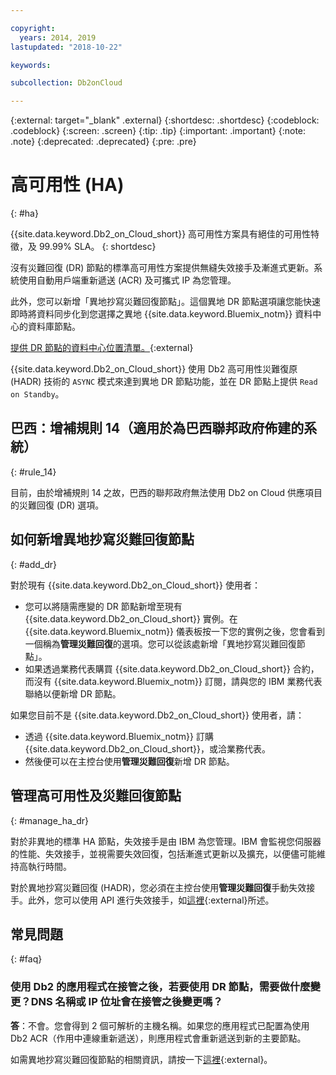 ```yaml
---

copyright:
  years: 2014, 2019
lastupdated: "2018-10-22"

keywords: 

subcollection: Db2onCloud

---
```


<!-- Attribute definitions --> 
{:external: target="_blank" .external}
{:shortdesc: .shortdesc}
{:codeblock: .codeblock}
{:screen: .screen}
{:tip: .tip}
{:important: .important}
{:note: .note}
{:deprecated: .deprecated}
{:pre: .pre}

# 高可用性 (HA)
{: #ha}

{{site.data.keyword.Db2_on_Cloud_short}} 高可用性方案具有絕佳的可用性特徵，及 99.99% SLA。
{: shortdesc}

沒有災難回復 (DR) 節點的標準高可用性方案提供無縫失效接手及漸進式更新。系統使用自動用戶端重新遞送 (ACR) 及可攜式 IP 為您管理。

此外，您可以新增「異地抄寫災難回復節點」。這個異地 DR 節點選項讓您能快速即時將資料同步化到您選擇之異地 {{site.data.keyword.Bluemix_notm}} 資料中心的資料庫節點。 

[提供 DR 節點的資料中心位置清單。](https://developer.ibm.com/answers/questions/366888/what-locations-cities-or-countries-is-dashdb-avail.html){:external}

{{site.data.keyword.Db2_on_Cloud_short}} 使用 Db2 高可用性災難復原 (HADR) 技術的 `ASYNC` 模式來達到異地 DR 節點功能，並在 DR 節點上提供 `Read on Standby`。

## **巴西：增補規則 14**（適用於為巴西聯邦政府佈建的系統）
{: #rule_14}

目前，由於增補規則 14 之故，巴西的聯邦政府無法使用 Db2 on Cloud 供應項目的災難回復 (DR) 選項。

## 如何新增異地抄寫災難回復節點
{: #add_dr}

對於現有 {{site.data.keyword.Db2_on_Cloud_short}} 使用者：
 * 您可以將隨需應變的 DR 節點新增至現有 {{site.data.keyword.Db2_on_Cloud_short}} 實例。在 {{site.data.keyword.Bluemix_notm}} 儀表板按一下您的實例之後，您會看到一個稱為**管理災難回復**的選項。您可以從該處新增「異地抄寫災難回復節點」。
 * 如果透過業務代表購買 {{site.data.keyword.Db2_on_Cloud_short}} 合約，而沒有 {{site.data.keyword.Bluemix_notm}} 訂閱，請與您的 IBM 業務代表聯絡以便新增 DR 節點。

如果您目前不是 {{site.data.keyword.Db2_on_Cloud_short}} 使用者，請：
 * 透過 {{site.data.keyword.Bluemix_notm}} 訂購 {{site.data.keyword.Db2_on_Cloud_short}}，或洽業務代表。
 * 然後便可以在主控台使用**管理災難回復**新增 DR 節點。
<!--- Through the web console, you can also add a disaster recovery (DR) node located in a datacenter of your choice. -->

## 管理高可用性及災難回復節點
{: #manage_ha_dr}

對於非異地的標準 HA 節點，失效接手是由 IBM 為您管理。IBM 會監視您伺服器的性能、失效接手，並視需要失效回復，包括漸進式更新以及擴充，以便儘可能維持高執行時間。

對於異地抄寫災難回復 (HADR)，您必須在主控台使用**管理災難回復**手動失效接手。此外，您可以使用 API 進行失效接手，如[這裡](https://developer.ibm.com/answers/questions/457901/where-can-i-find-api-documentation-for-db2-on-clou.html){:external}所述。

## 常見問題
{: #faq}

### 使用 Db2 的應用程式在接管之後，若要使用 DR 節點，需要做什麼變更？DNS 名稱或 IP 位址會在接管之後變更嗎？

**答**：不會。您會得到 2 個可解析的主機名稱。如果您的應用程式已配置為使用 Db2 ACR（作用中連線重新遞送），則應用程式會重新遞送到新的主要節點。

如需異地抄寫災難回復節點的相關資訊，請按一下[這裡](https://developer.ibm.com/answers/questions/458385/frequently-asked-questions-for-db2-on-cloud-hadr-g.html){:external}。
